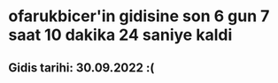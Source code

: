 # ofarukbicer'in gidisine son 6 gun 7 saat 10 dakika 24 saniye kaldi

## Gidis tarihi: 30.09.2022 :(